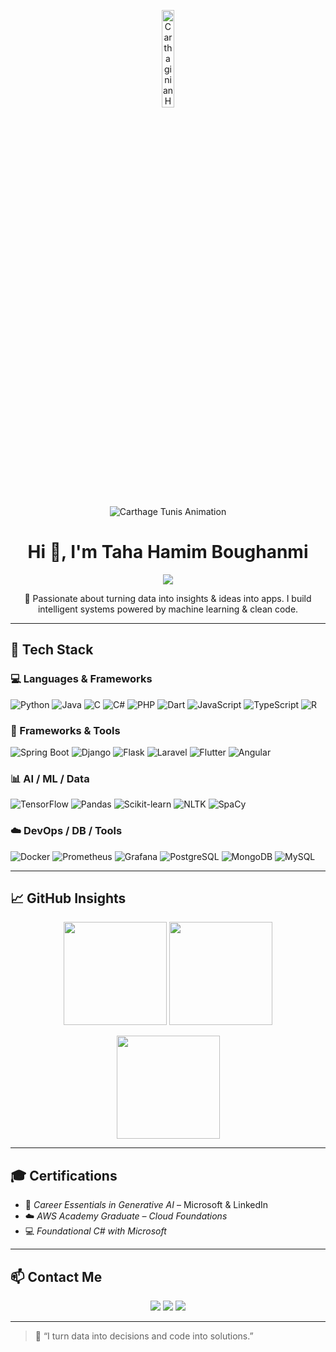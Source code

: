 <p align="center">
  <img src="https://th.bing.com/th/id/OIP.2LtMKSpX32_trZGhV7tIywHaLH?rs=1&pid=ImgDetMain" alt="Carthaginian Helmet" width="20%" />
</p>

<p align="center">
  <img src="https://readme-typing-svg.demolab.com/?font=Fira+Code&duration=2500&pause=1000&center=true&vCenter=true&width=500&lines=%F0%9F%93%8D+Carthage%2C+Tunis" alt="Carthage Tunis Animation" />
</p>



<h1 align="center">Hi 👋, I'm Taha Hamim Boughanmi</h1>

<p align="center">
  <img src="https://readme-typing-svg.demolab.com/?lines=Full-Stack+Developer;Data+Scientist;AI+&+ML+Enthusiast;Open+Source+Contributor&center=true&width=440&height=45&color=0DF7F5&vCenter=true&size=22" />
</p>

<p align="center">
  🚀 Passionate about turning data into insights & ideas into apps.  
  I build intelligent systems powered by machine learning & clean code.
</p>

---

## 🧠 Tech Stack

### 💻 Languages & Frameworks

![Python](https://img.shields.io/badge/Python-3776AB?style=flat-square&logo=python&logoColor=white)
![Java](https://img.shields.io/badge/Java-007396?style=flat-square&logo=java&logoColor=white)
![C](https://img.shields.io/badge/C-00599C?style=flat-square&logo=c&logoColor=white)
![C#](https://img.shields.io/badge/C%23-239120?style=flat-square&logo=c-sharp&logoColor=white)
![PHP](https://img.shields.io/badge/PHP-777BB4?style=flat-square&logo=php&logoColor=white)
![Dart](https://img.shields.io/badge/Dart-0175C2?style=flat-square&logo=dart&logoColor=white)
![JavaScript](https://img.shields.io/badge/JavaScript-F7DF1E?style=flat-square&logo=javascript&logoColor=black)
![TypeScript](https://img.shields.io/badge/TypeScript-3178C6?style=flat-square&logo=typescript&logoColor=white)
![R](https://img.shields.io/badge/R-276DC3?style=flat-square&logo=r&logoColor=white)

### 🧰 Frameworks & Tools

![Spring Boot](https://img.shields.io/badge/SpringBoot-6DB33F?style=flat-square&logo=spring-boot&logoColor=white)
![Django](https://img.shields.io/badge/Django-092E20?style=flat-square&logo=django&logoColor=white)
![Flask](https://img.shields.io/badge/Flask-000000?style=flat-square&logo=flask&logoColor=white)
![Laravel](https://img.shields.io/badge/Laravel-FF2D20?style=flat-square&logo=laravel&logoColor=white)
![Flutter](https://img.shields.io/badge/Flutter-02569B?style=flat-square&logo=flutter&logoColor=white)
![Angular](https://img.shields.io/badge/Angular-DD0031?style=flat-square&logo=angular&logoColor=white)

### 📊 AI / ML / Data

![TensorFlow](https://img.shields.io/badge/TensorFlow-FF6F00?style=flat-square&logo=tensorflow&logoColor=white)
![Pandas](https://img.shields.io/badge/Pandas-150458?style=flat-square&logo=pandas)
![Scikit-learn](https://img.shields.io/badge/Scikit--Learn-F7931E?style=flat-square&logo=scikit-learn&logoColor=white)
![NLTK](https://img.shields.io/badge/NLTK-009688?style=flat-square)
![SpaCy](https://img.shields.io/badge/SpaCy-20232A?style=flat-square)

### ☁️ DevOps / DB / Tools

![Docker](https://img.shields.io/badge/Docker-2496ED?style=flat-square&logo=docker&logoColor=white)
![Prometheus](https://img.shields.io/badge/Prometheus-E6522C?style=flat-square&logo=prometheus&logoColor=white)
![Grafana](https://img.shields.io/badge/Grafana-F46800?style=flat-square&logo=grafana&logoColor=white)
![PostgreSQL](https://img.shields.io/badge/PostgreSQL-336791?style=flat-square&logo=postgresql&logoColor=white)
![MongoDB](https://img.shields.io/badge/MongoDB-47A248?style=flat-square&logo=mongodb)
![MySQL](https://img.shields.io/badge/MySQL-4479A1?style=flat-square&logo=mysql)

---

## 📈 GitHub Insights

<p align="center">
  <img src="https://github-readme-stats.vercel.app/api?username=tahahamim86&show_icons=true&theme=tokyonight" height="165" />
  <img src="https://github-readme-streak-stats.herokuapp.com?user=tahahamim86&theme=tokyonight&date_format=M%20j%5B%2C%20Y%5D" height="165" />
</p>

<p align="center">
  <img src="https://github-readme-stats.vercel.app/api/top-langs/?username=tahahamim86&layout=compact&theme=tokyonight" height="165" />
</p>

---

## 🎓 Certifications

- 📌 *Career Essentials in Generative AI* – Microsoft & LinkedIn  
- ☁️ *AWS Academy Graduate – Cloud Foundations*  
- 💻 *Foundational C# with Microsoft*

---

## 📫 Contact Me

<p align="center">
  <a href="mailto:boughtahha@outlook.com"><img src="https://img.shields.io/badge/-Email-D14836?style=flat&logo=gmail&logoColor=white"></a>
  <a href="https://www.linkedin.com/in/taha-hamim-boughanmi"><img src="https://img.shields.io/badge/-LinkedIn-blue?style=flat&logo=linkedin&logoColor=white"></a>
  <a href="https://github.com/tahahamim86"><img src="https://img.shields.io/badge/-GitHub-181717?style=flat&logo=github&logoColor=white"></a>
</p>

---

> 💬 “I turn data into decisions and code into solutions.”
